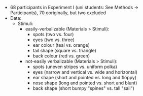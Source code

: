 * 68 participants in Experiment I (uni students: See Methods -> Participants), 70 ooriginally, but two excluded
* Data:
  * Stimuli:
    * easily-verbalizable (Materials > Stimuli):
      * spots (two vs. four)
      * eyes (two vs. three)
      * ear colour (teal vs. orange)
      * tail shape (square vs. triangle)
      * back colour (red vs. green)
    * not-easily verbalizable (Materials > Stimuli):
      * spots (uneven stripes vs. uniform polka)
      * eyes (narrow and vertical vs. wide and horizontal)
      * ear shape (short and pointed vs. long and floppy)
      * nose shape (long and pointed vs. short and blunt)
      * back shape (short bumpy "spines" vs. tall "sail")
